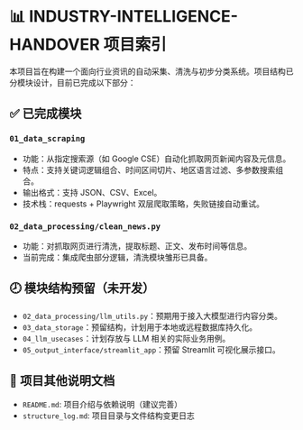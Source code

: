 # 📊 INDUSTRY-INTELLIGENCE-HANDOVER 项目索引

本项目旨在构建一个面向行业资讯的自动采集、清洗与初步分类系统。项目结构已分模块设计，目前已完成以下部分：

## ✅ 已完成模块

### `01_data_scraping`
- 功能：从指定搜索源（如 Google CSE）自动化抓取网页新闻内容及元信息。
- 特点：支持关键词逻辑组合、时间区间切片、地区语言过滤、多参数搜索组合。
- 输出格式：支持 JSON、CSV、Excel。
- 技术栈：requests + Playwright 双层爬取策略，失败链接自动重试。

### `02_data_processing/clean_news.py`
- 功能：对抓取网页进行清洗，提取标题、正文、发布时间等信息。
- 当前完成：集成爬虫部分逻辑，清洗模块雏形已具备。

## 🕗 模块结构预留（未开发）
- `02_data_processing/llm_utils.py`：预期用于接入大模型进行内容分类。
- `03_data_storage`：预留结构，计划用于本地或远程数据库持久化。
- `04_llm_usecases`：计划存放与 LLM 相关的实际业务用例。
- `05_output_interface/streamlit_app`：预留 Streamlit 可视化展示接口。

## 📁 项目其他说明文档
- `README.md`: 项目介绍与依赖说明（建议完善）
- `structure_log.md`: 项目目录与文件结构变更日志

